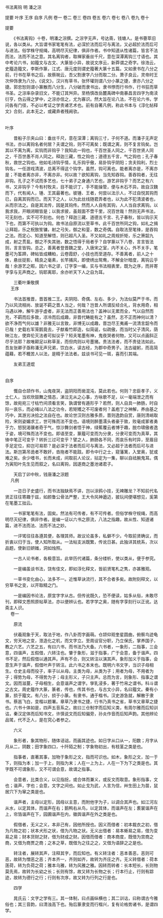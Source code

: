 <!-- { "loadSidebar": true } -->
书法离钩 明 潘之淙

提要
叶序
王序
自序
凡例
卷一
卷二
卷三
卷四
卷五
卷六
卷七
卷八
卷九
卷十
 
 
提要

　　《书法离钩》十卷，明潘之淙撰。之淙字无声，号达斋，钱塘人。是书薈萃旧说，各以类从。大旨谓书家笔笔有法，必深於法而后可与离法，又必超於法而后可与进法。俗学株守规绳，高明尽灭纪律，俱非作者。书中知道从性诸篇，皆言不法而法，法而不法之意。其名离钩者，取禅家垂丝千尺，意在深潭离钩三寸语也。其中考论六书，如籀文与古文、大篆皆小异，故说文序云，新莽谓之奇字。徐浩云，史籀造籀文，李斯作篆，江式、唐元度则谓史籀著大篆十五篇。又如隶书在八分之前，行书在草书之后，故蔡琬云，吾父割隶字八分而取二分。萧子良云，灵帝时王次仲饰隶为八分。《说文》，汉兴有草书，张怀瓘则谓八分小篆之捷，隶亦八分之捷。郭忠恕则谓小篆散而八分生，八分破而隶书出，隶书悖而行书作，行书狂而草书圣。之淙率杂录旧文，不能订其舛异。至杨慎改岳麓禹碑中南暴昌言四字为南渎衍亨，伪云得之梦中，之淙亦信之，尤为寡识。然大旨在论八法，不在论六书，学问各有门径，不必以考证之学责诸艺术也。前有自著凡例，称此书本与《淳化帖释文》合刻，此本无之，或藏弆者残阙欤。  
　 

叶序

　　昔船子示夹山曰：垂丝千尺，意在深潭；离钩三寸，子何不道。而潘子无声定书法，亦以离钩名者何居？夫谓之钩，则不可离矣；既谓之离，则不复言钩矣。岂其以不离为离，实钩而非钩乎？我知此一钩也，千百世圣人同之，千百世贤人同之，千百世愚不肖人同之。释迦三藏，性之钩也；道德五千言，气之钩也；孔子春秋，救世之钩也。他如毛诗钩乎情，礼乐钩乎傲，易卦钩乎阴阳；贪夫钩利，烈士钩名，一任游戏清波，总离不得这个钩字。虽然，钩可离也。能者离亦是，不离亦是；不能者离亦非，不离亦非。何以故？欲知离钩，当先知吞钩。善吞钩者，无往非钩。孔子之不试而多艺也，七十弟子之身通六艺也，游艺非钩乎？而艺之有六书，又非钩乎？今有村牧夫，目不能识丁，手不能操管，便与木石不异。故自汉魏而下，代有闻人，锺、王其最著也。彼锺、王者，何尝以法示人，不过自悦其钩而已，自离其钩而已。而天下之人，以为此丝线随君弄者也，以为此不犯清波者也，从而宗法之。自是其法传，因是其钩传。然而人人自有其钩，人人当自求离钩。以我求我，开眼闭眼皆是；以我求彼，虽觌面不啻千里，况百世哉！然则无声书法，可无刻也，实不可不刻也。何也？释迦三藏、道德五千言、孔子春秋，皆以钩示天下也，而第不可执以为钩。故书法自原流以至草书，此千百世所同之钩，如礼之揖让拜跽，乐之柷敔笙镛，射之弓矢，御之和銮，数之奇偶。自取法至笔锋，是吞钩之法。而定心、知道至解悟，则已超凡入圣。不又如礼之周规折矩，乐之箫韶九成，射之贯虱，御之不失其驰，数之悟得于局者乎？自学篆以下八卷，言言皆法则，言言皆钩。总之，善离者登晋魏之堂，入唐宋之室，内不关心，外不关手，笔墨可为筌蹄，碑帖皆成糟粕，云卷霞舒，小技也而至道存。不善离者，前人之十体，悬丝捉影，精良之毫素，长竿捕风，即使绣出鸳鸯，不解金针暗度，离钩云乎哉！余游艺之暇，因六书之谬，订字孪一编，实与书法相表里，既为之序，而并寄字孪与无声商之。钩耶离耶，余亦听天下人之自为耳。

　　三衢叶秉敬撰  
　 
王序

　　书法首推晋，晋首推二王。夫阴阳、奇偶、左右、多少，为法似莫严于书，而乃以风流相尚、放诞不羁之晋人当之，何哉？岂昔人所谓反经合礼，背水用奇，相马遇以神，解牛游乎虚者，非无法而正善用法也？盖神以无累而全，气以自然而充，不羁而后多致，凉冷而后成趣，非晋代畴能有之？虽然，志不正而神何以清？欲不净而气何以雄？非雅无以言致，非博无以成趣，晋岂尽王夷甫一流清言韶令而已哉！史载右军笼鹅竟去，子猷看竹即造，似简诞，似疏傲，而当时父子清风，荫映江左，使弃伦灭法者可拟议乎？矧夫笔墨有神，鬼夜哭者何物，又可以点画斜正尽乎法耶？故唯颠足以称草圣，而但肉则以号墨猪。贵法法者，而不贵徒法如此。吾友张卿子亟称潘无声兄弟，饮白水，读古经，为郡中奇男子。法古禔躬，而高简蕴藉，若不概苦人以法，是精于法法者。兹谈书可见一斑，喜而引其端。

　　友弟王道焜  
　 

自序

　　慨自仓颉作书，山鬼夜哭，盗阴阳而凿混沌，莫此若也。何则？忠臣孝子，义士仁人，当欢欣鼓舞之情态，涕泣无从之心事，方咏歌不足，以一毫端泄之而有馀，故宛宛三寸枯竹间须看言笑，孰谓曾有遁形乎？若然，则人自具一肺肠，时自际一哀乐，而必绳以八法之功令，若矩矱之不可废者何？盖庖丁之神解，养由基之巧中，其游刃决拾之法自在也。故论世汉则古雅多质，晋则逸韵自赏，唐则清峭取险，宋则姿媚求工，世可殊而法不变也。语境则醉墨濡头者豪于致，败毫成冢者勇于力，怒猊渴骥者奇于气，惊沙舞剑者悟于神，绿蕉覆云者博于趣，脱巾啸傲者逸于姿，境可殊而法不变也。即语至变，篆籀可变而为分隶，分隶可变而为真草，其锋中笔正可变乎？转折三过可变乎？譬之人，肺肠各不同，而哀乐有时异，至眉目手足定位，抑岂可易耶？是必深于法者而后可与离法，又必超于法者而后可与进法。斯岂第吊诡者不敢奸，沓拖者不能跂。即令中行之士，窥藩篱，入堂奥，犹或难之矣。余少嗜书，长而未成，间取前人论议，拈定为一集，聊以自祛腕鬼耳。偶为寅阳叶先生见而叙之，名曰离钩，因遂商之墨池诸君子。

　　天启丁卯中秋，钱唐潘之淙题  
　 
凡例

　　一迩日子史盛行，而书法独缺焉不讲，岂以涂鸦小技，无裨雕龙？不知前代名贤正往往寄趣于兹，如颜鲁公骨法严整，王大令风神遒迈，披玩间便堪想见，奚第在笔墨工拙云。

　　一书家笔笔有法，固矣。然法有可传者，有不可传者。但俗学株守规绳，而高明尽灭纪律，俱非作者。是编一证以六书之原流，八法之指趣，故从性、知道诸篇，进不法而法、法而不法之妙。

　　一评骘往往各遵其便，各理其师。故议论虽多，私僻不少。今取前贤确议，而折衷以归于当，使人知所取从。一法帖支派既繁，传讹日甚。此独详其统系，次以品题，使新旧妍媸，洞如烛照。

　　一古人论书者，各极意旨。此举历代诸篇，条分缕析，使以类从，便于参究。

　　一是编虽谈书法，饶有佳文，即如淳化释文，皆前贤笔札之隽，亦甚雅观。

　　一草书变化由心，法多不一。近惟草诀流行，其不合者多矣。故附刻释文，以穷草书之变，以开取精之门。

　　一是编因书论法，原宜字字从古。但传讹既久，恐不便读，姑多从俗，未敢尽刊，即释文悉照原帖草法，亦以便辨认也。若字学之奥，随有字孪刻行以正讹。达斋主人识。  
　 
卷一

　　原流

　　伏羲观象于天，取法于地，作八卦而字画萌。仓颉仰观奎星圆曲，俯察鸟迹龟文，穷天地之变，泄造化之机，而文字立。至周设官分职，乃立保氏，掌养国子，教之六艺。六艺之五，有曰六书，而书法乃大备。六书者，一象形，二指事，三会意，四谐声，五假借，六转注也。肇于象形，滋于指事，广于会意，备于谐声。四书不足，然后假借以通其声。声有不合，则又转注以演其声。象形加义于指事，会意生声于谐声，假借叶声于转注。此六书之本末也。既明六书文字，当识子母相生。仓史主母而役子，率子以从母。主类为母，从类为子；用者为母，不用者为子；得势为母，不得势为子；母主形义，子只主声。总而为言，则象形、指事之谓文。因而滋蔓，子母相生，会意谐声之谓字。孳乳浸多，著于竹帛之谓书。科斗谓之古文。周史籀作大篆，篆者，传也，传其书也，与古文小异，名曰籀文。秦有小篆，损于籀文。有八分，损于小篆。有隶书，通于楷书。汉史游急就，解散于隶书。蔡邕飞白，变楷以题署。章草乃隶书之捷，行书乃真书之省，草书又章草之捷也。六书十体如是，四声五音系之。故曰三仓制字而后知义类，有周尔雅而后知训诂，秦汉定体而后知书文，许慎说文而后知偏旁，孙炎作音而后知声韵。其他辨论品骘，代不乏人，是在究心者参之。

　　六义

　　象形者，象其物形，随体诘诎，而画其迹也。如日字从口从一，阳数；月字从月从二，阴数；田字象四口，十阡陌之制；字象物初出，有枝茎之类是也。

　　指事者，直著其事，加物于象形之文，指而可识也。如木，象形之文，加一于下，则指为本；加一于上，则指为末；人在一上为上，人在一下为下之类是也。其字既不可谓象形，又不可谓会意，故谓之指事。

　　会意者，比类合义，以见指捴，或合体而兼义，或反文而取意。象形指事，文也；谐声，字也；会意，文字之间也。如止戈为武，人言为信，艸生田上为苗，鼠居穴下为窜之类是也。

　　谐声者，主母以定形，因母以主意，而附他字为子，以调合其声也。如江河左从水，以定其体，而谐声在右；鹅鸭右从鸟，以定其体，而谐声在左；裠裳谐声在上，帘箔谐声在下，园圃谐声在内，徽舆谐声在外之类是也。

　　假借者，无义之义，本非己有，因他所授也。因义而借者：初本裁衣之初，借为凡物之初；状本犬形之状，借为凡物之状。无义出借者：易本蜥易之易，借为变易之易；财本货财之财，借为财成之财。因借而借者：商本商度，既借为宫商之商，又借为商贾之商；之本之草，既借为之往之之，又借为语辞之之是也。

　　转注者，展转其声，注释其字，而后知也。有义转注者：恶本善恶，恶则可恶，故转为憎恶之恶；齐本齐一，齐则如齐，故转为齐庄之齐。无义转借者：荷本莲荷，转为负荷之荷；雅本乌雅，转为风雅之雅。因转而转者：长本短长，长则物莫先焉，故转为长幼之长；长则有馀，故又转为长物之长；行本行止，行则有踪迹，故转为德行之行；行则有次序，故又转为行列之行是也。

　　四学

　　晁氏云：文字之学有三。其一体制，曰点画纵横也；其二训诂，曰称谓古今雅俗也；其三音韵，曰清浊高下也。殆后篆隶变而行楷兴，复有论格势诸书，是谓四学。

